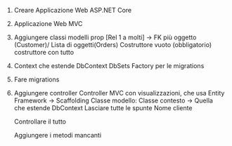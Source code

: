 1. Creare Applicazione Web ASP.NET Core
2. Applicazione Web MVC

1. Aggiungere classi modelli
	prop
	[Rel 1 a molti] -> FK più oggetto (Customer)/ Lista di oggetti(Orders)
	Costruttore vuoto (obbligatorio)
	costruttore con tutto
	
2. Context che estende DbContext
	DbSets
	Factory per le migrations
	
3. Fare migrations

4. Aggiungere controller
	Controller MVC con visualizzazioni, che usa Entity Framework -> Scaffolding
	Classe modello: 
	Classe contesto -> Quella che estende DbContext
	Lasciare tutte le spunte
	Nome cliente
	
	Controllare il tutto
	
	Aggiungere i metodi mancanti
